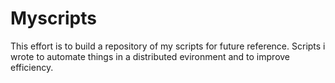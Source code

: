 Myscripts
=========

This effort is to build a repository of my scripts for future reference.
Scripts i wrote to automate things in a distributed evironment and to improve efficiency.

